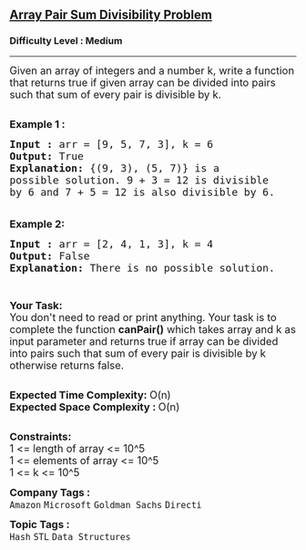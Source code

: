 <h2><a href="https://practice.geeksforgeeks.org/problems/array-pair-sum-divisibility-problem3257/1?page=3&sprint=a663236c31453b969852f9ea22507634&sortBy=submissions">Array Pair Sum Divisibility Problem</a></h2><h3>Difficulty Level : Medium</h3><hr><div class="problems_problem_content__Xm_eO"><p><span style="font-size:18px">Given an array of integers and a number k, write a function that returns true if given array can be divided into pairs such that sum of every pair is divisible by k.</span><br>
&nbsp;</p>

<p><span style="font-size:18px"><strong>Example 1 :</strong></span></p>

<pre><span style="font-size:18px"><strong>Input : </strong>arr = [9, 5, 7, 3], k = 6
<strong>Output: </strong>True
<strong>Explanation: </strong>{(9, 3), (5, 7)} is a 
possible solution. 9 + 3 = 12 is divisible
by 6 and 7 + 5 = 12 is also divisible by 6.

</span></pre>

<p><span style="font-size:18px"><strong>Example 2:</strong></span></p>

<pre><span style="font-size:18px"><strong>Input : </strong>arr = [2, 4, 1, 3], k = 4
<strong>Output: </strong>False
<strong>Explanation: </strong>There is no possible solution.</span>
</pre>

<p>&nbsp;</p>

<p><span style="font-size:18px"><strong>Your Task:</strong><br>
You don't need to read or print anything. Your task is to complete the function&nbsp;<strong>canPair()</strong>&nbsp;which takes array and k as input parameter and returns true if array can be divided into pairs such that sum of every pair is divisible by k otherwise returns false.</span><br>
&nbsp;</p>

<p><span style="font-size:18px"><strong>Expected Time Complexity:&nbsp;</strong>O(n)<br>
<strong>Expected Space Complexity :&nbsp;</strong>O(n)</span><br>
&nbsp;</p>

<p><span style="font-size:18px"><strong>Constraints:</strong><br>
1 &lt;= length of array &lt;= 10^5<br>
1 &lt;= elements of array &lt;= 10^5<br>
1 &lt;= k &lt;= 10^5</span></p>
</div><p><span style=font-size:18px><strong>Company Tags : </strong><br><code>Amazon</code>&nbsp;<code>Microsoft</code>&nbsp;<code>Goldman Sachs</code>&nbsp;<code>Directi</code>&nbsp;<br><p><span style=font-size:18px><strong>Topic Tags : </strong><br><code>Hash</code>&nbsp;<code>STL</code>&nbsp;<code>Data Structures</code>&nbsp;